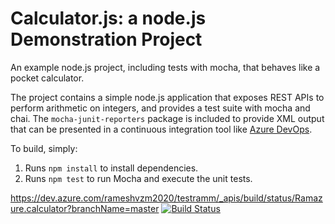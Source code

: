 Calculator.js: a node.js Demonstration Project
==============================================
An example node.js project, including tests with mocha, that behaves like
a pocket calculator.

The project contains a simple node.js application that exposes REST APIs
to perform arithmetic on integers, and provides a test suite with mocha
and chai.  The `mocha-junit-reporters` package is included to provide XML
output that can be presented in a continuous integration tool like
[Azure DevOps](https://azure.com/devops).

To build, simply:

1. Runs `npm install` to install dependencies.
2. Runs `npm test` to run Mocha and execute the unit tests.

https://dev.azure.com/rameshvzm2020/testramm/_apis/build/status/Ramazure.calculator?branchName=master
[![Build Status](https://dev.azure.com/rameshvzm2020/testramm/_apis/build/status/Ramazure.calculator?branchName=master)](https://dev.azure.com/rameshvzm2020/testramm/_build/latest?definitionId=4&branchName=master)
